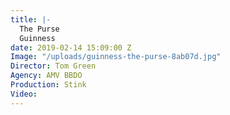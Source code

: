 ```yaml
---
title: |-
  The Purse
  Guinness
date: 2019-02-14 15:09:00 Z
Image: "/uploads/guinness-the-purse-8ab07d.jpg"
Director: Tom Green
Agency: AMV BBDO
Production: Stink
Video: 
---
```


